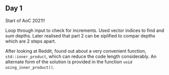 ## Day 1 

Start of AoC 2021!! 

Loop through input to check for increments. Used vector indices to find and sum depths. Later realised that part 2 can be siplified to compar depths which are 2 steps apart. 

After looking at Reddit, found out about a very convenient function, `std::inner_product`, which can reduce the code length considerably. An alternate form of the solution is provided in the function `void using_inner_product()`. 
